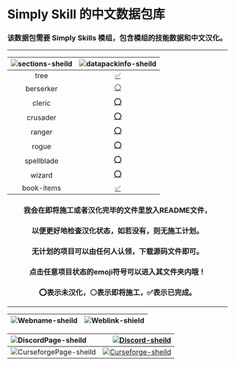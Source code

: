 # Simply Skill 的中文数据包库
### 该数据包需要 Simply Skills 模组，包含模组的技能数据和中文汉化。

****
<div align="center">

|![sections-sheild]|![datapackinfo-sheild]|
|:----:|:----:|
|tree|[✅][link-tree]|
|berserker|[⚪][link-be]|
|cleric|[⭕][link-cl]|
|crusader|[⭕][link-cr]|
|ranger|[⭕][link-ra]|
|rogue|[⭕][link-ro]|
|spellblade|[⭕][link-sp]|
|wizard|[⭕][link-wi]|
|book-items|[✅][link-bi]|

### 我会在即将施工或者汉化完毕的文件里放入README文件，
### 以便更好地检查汉化状态，如若没有，则无施工计划。
### 无计划的项目可以由任何人认领，下载源码文件即可。
### 点击任意项目状态的emoji符号可以进入其文件夹内哦！
### ⭕表示未汉化，⚪表示即将施工，✅表示已完成。

</div>

****
<div align="center">

|![Webname-sheild]|![Weblink-shield]|
|:-----:|:-----:|

|![DiscordPage-sheild]|[![Discord-sheild]][Discord]|
|:-----|-----:|
|![CurseforgePage-sheild]|[![Curseforge-sheild]][Curseforge]|

</div>

[Weblink-shield]:https://img.shields.io/badge/链接-0?logo=Baidu&label=网站&labelColor=gray&color=blue
[Webname-sheild]:https://img.shields.io/badge/导航-0?logo=Baidu&label=网站&labelColor=gray&color=blue
[DiscordPage-sheild]:https://img.shields.io/badge/Discord-0?logo=Discord&color=black
[Discord-sheild]:https://img.shields.io/discord/1020119045925773382?color=5865f2&label=%20&logo=Discord&logoColor=ffffff&style=for-the-badge
[Discord]:https://discord.com/invite/tRUdaHx7gG
[CurseforgePage-sheild]:https://img.shields.io/badge/Curseforge-0?logo=Curseforge&color=black
[Curseforge-sheild]:https://img.shields.io/badge/890301-0?logo=Curseforge&label=Curseforge&color=blue
[Curseforge]:https://www.curseforge.com/minecraft/mc-mods/simply-skills
[datapackinfo-sheild]:https://img.shields.io/badge/Translations_Progress-0?logo=Github&label=翻译进度&color=blue
[sections-sheild]:https://img.shields.io/badge/Files_Progress-0?logo=Github&label=文件进度&color=blue
[link-tree]:https://github.com/White-Biggy/Data-Pack-Translation-Lab/blob/main/simplyskillschinese/data/simplyskills/puffish_skills/categories/tree
[link-be]:https://github.com/White-Biggy/Data-Pack-Translation-Lab/blob/main/simplyskillschinese/data/simplyskills/puffish_skills/categories/berserker
[link-cl]:https://github.com/White-Biggy/Data-Pack-Translation-Lab/blob/main/simplyskillschinese/data/simplyskills/puffish_skills/categories/cleric
[link-cr]:https://github.com/White-Biggy/Data-Pack-Translation-Lab/blob/main/simplyskillschinese/data/simplyskills/puffish_skills/categories/crusader
[link-ra]:https://github.com/White-Biggy/Data-Pack-Translation-Lab/blob/main/simplyskillschinese/data/simplyskills/puffish_skills/categories/ranger
[link-ro]:https://github.com/White-Biggy/Data-Pack-Translation-Lab/blob/main/simplyskillschinese/data/simplyskills/puffish_skills/categories/rogue
[link-sp]:https://github.com/White-Biggy/Data-Pack-Translation-Lab/tree/main/simplyskillschinese/data/simplyskills/puffish_skills/categories/spellblade
[link-wi]:https://github.com/White-Biggy/Data-Pack-Translation-Lab/tree/main/simplyskillschinese/data/simplyskills/puffish_skills/categories/wizard
[link-bi]:https://github.com/White-Biggy/Data-Pack-Translation-Lab/tree/main/Localization
